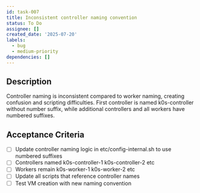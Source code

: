 ```yaml
---
id: task-007
title: Inconsistent controller naming convention
status: To Do
assignee: []
created_date: '2025-07-20'
labels:
  - bug
  - medium-priority
dependencies: []
---
```


## Description

Controller naming is inconsistent compared to worker naming, creating confusion and scripting difficulties. First controller is named k0s-controller without number suffix, while additional controllers and all workers have numbered suffixes.

## Acceptance Criteria

- [ ] Update controller naming logic in etc/config-internal.sh to use numbered suffixes
- [ ] Controllers named k0s-controller-1 k0s-controller-2 etc
- [ ] Workers remain k0s-worker-1 k0s-worker-2 etc
- [ ] Update all scripts that reference controller names
- [ ] Test VM creation with new naming convention

